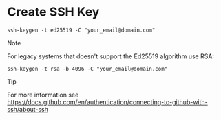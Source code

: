 # Create SSH Key
```
ssh-keygen -t ed25519 -C "your_email@domain.com"
```

> [!NOTE]
> For legacy systems that doesn't support the Ed25519 algorithm use RSA:
> ```
> ssh-keygen -t rsa -b 4096 -C "your_email@domain.com"
> ```

> [!TIP]
> For more information see https://docs.github.com/en/authentication/connecting-to-github-with-ssh/about-ssh

